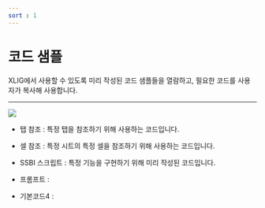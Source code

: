 ```yaml
---
sort : 1
---
```



# 코드 샘플

XLIG에서 사용할 수 있도록 미리 작성된 코드 샘플들을 열람하고, 필요한 코드를 사용자가 복사해 사용합니다.

---

<img src = "https://user-images.githubusercontent.com/86198387/203680084-d2fd3f85-1aee-4d9c-ae63-ce0c7db50128.png" />


- 탭 참조 : 특정 탭을 참조하기 위해 사용하는 코드입니다.

<div>

- 셀 참조 : 특정 시트의 특정 셀을 참조하기 위해 사용하는 코드입니다. </div>

<div>

- SSBI 스크립트 : 특정 기능을 구현하기 위해 미리 작성된 코드입니다.</div>

<div>

- 프롬프트 : </div>

<div>

- 기본코드4 : </div>

